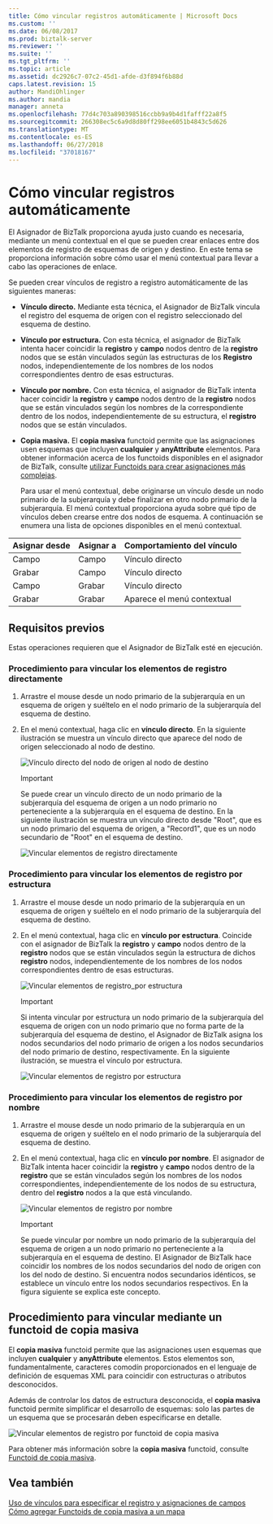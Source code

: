 ```yaml
---
title: Cómo vincular registros automáticamente | Microsoft Docs
ms.custom: ''
ms.date: 06/08/2017
ms.prod: biztalk-server
ms.reviewer: ''
ms.suite: ''
ms.tgt_pltfrm: ''
ms.topic: article
ms.assetid: dc2926c7-07c2-45d1-afde-d3f894f6b88d
caps.latest.revision: 15
author: MandiOhlinger
ms.author: mandia
manager: anneta
ms.openlocfilehash: 77d4c703a890398516ccbb9a9b4d1fafff22a8f5
ms.sourcegitcommit: 266308ec5c6a9d8d80ff298ee6051b4843c5d626
ms.translationtype: MT
ms.contentlocale: es-ES
ms.lasthandoff: 06/27/2018
ms.locfileid: "37018167"
---
```

# <a name="how-to-link-records-automatically"></a>Cómo vincular registros automáticamente
El Asignador de BizTalk proporciona ayuda justo cuando es necesaria, mediante un menú contextual en el que se pueden crear enlaces entre dos elementos de registro de esquemas de origen y destino. En este tema se proporciona información sobre cómo usar el menú contextual para llevar a cabo las operaciones de enlace.  
  
 Se pueden crear vínculos de registro a registro automáticamente de las siguientes maneras:  
  
- **Vínculo directo.** Mediante esta técnica, el Asignador de BizTalk vincula el registro del esquema de origen con el registro seleccionado del esquema de destino.  
  
- **Vínculo por estructura.** Con esta técnica, el asignador de BizTalk intenta hacer coincidir la **registro** y **campo** nodos dentro de la **registro** nodos que se están vinculados según las estructuras de los **Registro** nodos, independientemente de los nombres de los nodos correspondientes dentro de esas estructuras.  
  
- **Vínculo por nombre.** Con esta técnica, el asignador de BizTalk intenta hacer coincidir la **registro** y **campo** nodos dentro de la **registro** nodos que se están vinculados según los nombres de la correspondiente dentro de los nodos, independientemente de su estructura, el **registro** nodos que se están vinculados.  
  
- **Copia masiva.** El **copia masiva** functoid permite que las asignaciones usen esquemas que incluyen **cualquier** y **anyAttribute** elementos. Para obtener información acerca de los functoids disponibles en el asignador de BizTalk, consulte [utilizar Functoids para crear asignaciones más complejas](../core/using-functoids-to-create-more-complex-mappings.md).  
  
  Para usar el menú contextual, debe originarse un vínculo desde un nodo primario de la subjerarquía y debe finalizar en otro nodo primario de la subjerarquía. El menú contextual proporciona ayuda sobre qué tipo de vínculos deben crearse entre dos nodos de esquema. A continuación se enumera una lista de opciones disponibles en el menú contextual.  
  
|Asignar desde|Asignar a|Comportamiento del vínculo|  
|--------------|------------|-------------------|  
|Campo|Campo|Vínculo directo|  
|Grabar|Campo|Vínculo directo|  
|Campo|Grabar|Vínculo directo|  
|Grabar|Grabar|Aparece el menú contextual|  
  
## <a name="prerequisites"></a>Requisitos previos  
 Estas operaciones requieren que el Asignador de BizTalk esté en ejecución.  
  
### <a name="to-link-the-record-elements-directly"></a>Procedimiento para vincular los elementos de registro directamente  
  
1.  Arrastre el mouse desde un nodo primario de la subjerarquía en un esquema de origen y suéltelo en el nodo primario de la subjerarquía del esquema de destino.  
  
2.  En el menú contextual, haga clic en **vínculo directo**. En la siguiente ilustración se muestra un vínculo directo que aparece del nodo de origen seleccionado al nodo de destino.  
  
     ![Vínculo directo del nodo de origen al nodo de destino](../core/media/linkrecordelements-directly.gif "Linkrecordelements_directly")  
  
    > [!IMPORTANT]
    >  Se puede crear un vínculo directo de un nodo primario de la subjerarquía del esquema de origen a un nodo primario no perteneciente a la subjerarquía en el esquema de destino. En la siguiente ilustración se muestra un vínculo directo desde "Root", que es un nodo primario del esquema de origen, a "Record1", que es un nodo secundario de "Root" en el esquema de destino.  
  
     ![Vincular elementos de registro directamente](../core/media/linkrecordelements-directly2.gif "Linkrecordelements_directly2")  
  
### <a name="to-link-the-record-elements-by-structure"></a>Procedimiento para vincular los elementos de registro por estructura  
  
1.  Arrastre el mouse desde un nodo primario de la subjerarquía en un esquema de origen y suéltelo en el nodo primario de la subjerarquía del esquema de destino.  
  
2.  En el menú contextual, haga clic en **vínculo por estructura**. Coincide con el asignador de BizTalk la **registro** y **campo** nodos dentro de la **registro** nodos que se están vinculados según la estructura de dichos **registro** nodos, independientemente de los nombres de los nodos correspondientes dentro de esas estructuras.  
  
     ![Vincular elementos de registro&#95;por estructura](../core/media/linkrecordelements-bystructure.gif "Linkrecordelements_bystructure")  
  
    > [!IMPORTANT]
    >  Si intenta vincular por estructura un nodo primario de la subjerarquía del esquema de origen con un nodo primario que no forma parte de la subjerarquía del esquema de destino, el Asignador de BizTalk asigna los nodos secundarios del nodo primario de origen a los nodos secundarios del nodo primario de destino, respectivamente. En la siguiente ilustración, se muestra el vínculo por estructura.  
  
     ![Vincular elementos de registro por estructura](../core/media/linkrecordelements-bystructure2.gif "Linkrecordelements_bystructure2")  
  
### <a name="to-link-the-record-elements-by-name"></a>Procedimiento para vincular los elementos de registro por nombre  
  
1.  Arrastre el mouse desde un nodo primario de la subjerarquía en un esquema de origen y suéltelo en el nodo primario de la subjerarquía del esquema de destino.  
  
2.  En el menú contextual, haga clic en **vínculo por nombre**. El asignador de BizTalk intenta hacer coincidir la **registro** y **campo** nodos dentro de la **registro** que se están vinculados según los nombres de los nodos correspondientes, independientemente de los nodos de su estructura, dentro del **registro** nodos a la que está vinculando.  
  
     ![Vincular elementos de registro por nombre](../core/media/linkrecordelements-byname.gif "Linkrecordelements_byname")  
  
    > [!IMPORTANT]
    >  Se puede vincular por nombre un nodo primario de la subjerarquía del esquema de origen a un nodo primario no perteneciente a la subjerarquía en el esquema de destino. El Asignador de BizTalk hace coincidir los nombres de los nodos secundarios del nodo de origen con los del nodo de destino. Si encuentra nodos secundarios idénticos, se establece un vínculo entre los nodos secundarios respectivos. En la figura siguiente se explica este concepto.  
  
## <a name="to-link-using-a-mass-copy-functoid"></a>Procedimiento para vincular mediante un functoid de copia masiva  
 El **copia masiva** functoid permite que las asignaciones usen esquemas que incluyen **cualquier** y **anyAttribute** elementos. Estos elementos son, fundamentalmente, caracteres comodín proporcionados en el lenguaje de definición de esquemas XML para coincidir con estructuras o atributos desconocidos.  
  
 Además de controlar los datos de estructura desconocida, el **copia masiva** functoid permite simplificar el desarrollo de esquemas: solo las partes de un esquema que se procesarán deben especificarse en detalle.  
  
 ![Vincular elementos de registro por functoid de copia masiva](../core/media/linkrecordelements-masscopyfunctoid.gif "Linkrecordelements_MassCopyfunctoid")  
  
 Para obtener más información sobre la **copia masiva** functoid, consulte [Functoid de copia masiva](../core/mass-copy-functoid.md).  
  
## <a name="see-also"></a>Vea también  
 [Uso de vínculos para especificar el registro y asignaciones de campos](../core/using-links-to-specify-record-and-field-mappings.md)   
 [Cómo agregar Functoids de copia masiva a un mapa](../core/how-to-add-mass-copy-functoids-to-a-map.md)